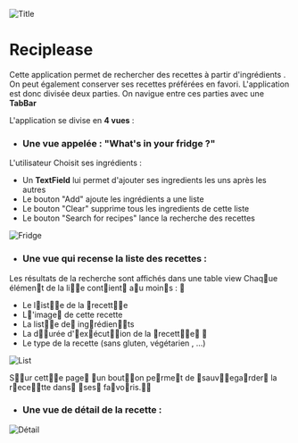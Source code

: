 ![Title](https://i.imgur.com/2PQWByG.png)

# Reciplease

Cette application  permet de rechercher des recettes à partir d'ingrédients .
On peut également conserver ses recettes préférées en favori.
L'application est donc divisée deux parties. On navigue entre ces parties avec une **TabBar**

L'application se divise en **4 vues** :

- ### Une vue appelée : "What's in your fridge ?"

L'utilisateur Choisit ses ingrédients :
- Un **TextField** lui permet d'ajouter ses ingredients les uns après les autres 
- Le bouton "Add" ajoute les ingrédients a une liste
- Le bouton "Clear" supprime tous les ingredients de cette liste
- Le bouton "Search for recipes" lance la recherche des recettes

![Fridge](https://i.imgur.com/R5FU2Ot.png)

- ### Une vue qui recense la liste des recettes  :

Les résultats de la recherche sont affichés dans une table view
Chaq􏰁ue élémen􏰂t de la li􏰃􏰂e cont􏰂ient􏰂 a􏰁u moin􏰃s : 􏰄
- Le l􏰂ist􏰂􏰅e de la 􏰅recett􏰂􏰂e
- L􏰆'image􏰇 de cette recette
- La list􏰃􏰂e de􏰃 ing􏰅rédien􏰂􏰃ts
- La d􏰁􏰅urée d'􏰆ex􏰊écut􏰁􏰂ion de la 􏰅recett􏰂􏰂e􏰇 􏰃
- Le type de la recette (sans gluten, végétarien , ...)

![List](https://i.imgur.com/mHyWzAj.png)

S􏰁􏰅ur cett􏰂􏰂e page􏰇 􏰁un bout􏰁􏰂on pe􏰅rme􏰂t de 􏰃sauv􏰁􏰌ega􏰅rder􏰅 la r􏰅ece􏰂􏰂tte dans􏰃 􏰃ses􏰃 fa􏰌vo􏰅ris.􏰃􏰋

- ### Une vue de détail de la recette :

![Détail](https://i.imgur.com/hlKDoKU.png)

